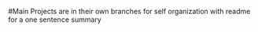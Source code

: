 #Main
Projects are in their own branches for self organization with readme for a one sentence summary
